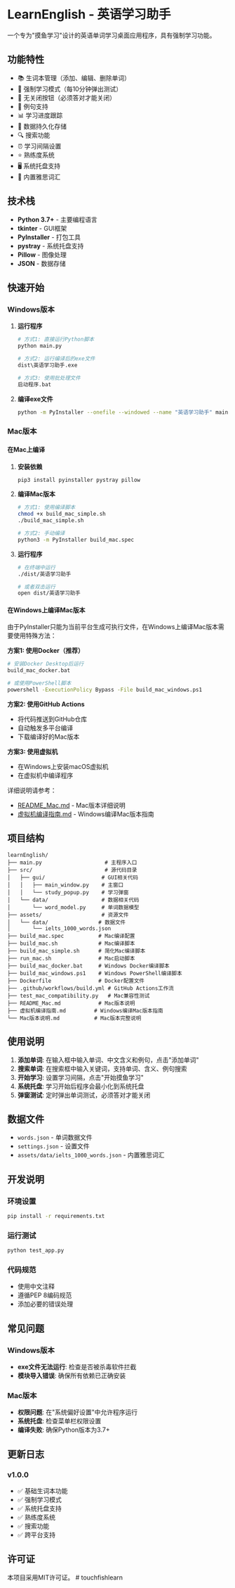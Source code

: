 # LearnEnglish - 英语学习助手

一个专为"摸鱼学习"设计的英语单词学习桌面应用程序，具有强制学习功能。

## 功能特性

- 📚 生词本管理（添加、编辑、删除单词）
- 🎯 强制学习模式（每10分钟弹出测试）
- 🚫 无关闭按钮（必须答对才能关闭）
- 📖 例句支持
- 📊 学习进度跟踪
- 💾 数据持久化存储
- 🔍 搜索功能
- ⏰ 学习间隔设置
- ⭐ 熟练度系统
- 🖥️ 系统托盘支持
- 📝 内置雅思词汇

## 技术栈

- **Python 3.7+** - 主要编程语言
- **tkinter** - GUI框架
- **PyInstaller** - 打包工具
- **pystray** - 系统托盘支持
- **Pillow** - 图像处理
- **JSON** - 数据存储

## 快速开始

### Windows版本

1. **运行程序**
   ```bash
   # 方式1: 直接运行Python脚本
   python main.py
   
   # 方式2: 运行编译后的exe文件
   dist\英语学习助手.exe
   
   # 方式3: 使用批处理文件
   启动程序.bat
   ```

2. **编译exe文件**
   ```bash
   python -m PyInstaller --onefile --windowed --name "英语学习助手" main.py
   ```

### Mac版本

#### 在Mac上编译
1. **安装依赖**
   ```bash
   pip3 install pyinstaller pystray pillow
   ```

2. **编译Mac版本**
   ```bash
   # 方式1: 使用编译脚本
   chmod +x build_mac_simple.sh
   ./build_mac_simple.sh
   
   # 方式2: 手动编译
   python3 -m PyInstaller build_mac.spec
   ```

3. **运行程序**
   ```bash
   # 在终端中运行
   ./dist/英语学习助手
   
   # 或者双击运行
   open dist/英语学习助手
   ```

#### 在Windows上编译Mac版本
由于PyInstaller只能为当前平台生成可执行文件，在Windows上编译Mac版本需要使用特殊方法：

**方案1: 使用Docker（推荐）**
```bash
# 安装Docker Desktop后运行
build_mac_docker.bat

# 或使用PowerShell脚本
powershell -ExecutionPolicy Bypass -File build_mac_windows.ps1
```

**方案2: 使用GitHub Actions**
- 将代码推送到GitHub仓库
- 自动触发多平台编译
- 下载编译好的Mac版本

**方案3: 使用虚拟机**
- 在Windows上安装macOS虚拟机
- 在虚拟机中编译程序

详细说明请参考：
- [README_Mac.md](README_Mac.md) - Mac版本详细说明
- [虚拟机编译指南.md](虚拟机编译指南.md) - Windows编译Mac版本指南

## 项目结构

```
learnEnglish/
├── main.py                    # 主程序入口
├── src/                       # 源代码目录
│   ├── gui/                  # GUI相关代码
│   │   ├── main_window.py    # 主窗口
│   │   └── study_popup.py    # 学习弹窗
│   └── data/                 # 数据相关代码
│       └── word_model.py     # 单词数据模型
├── assets/                   # 资源文件
│   └── data/                # 数据文件
│       └── ielts_1000_words.json
├── build_mac.spec           # Mac编译配置
├── build_mac.sh             # Mac编译脚本
├── build_mac_simple.sh      # 简化Mac编译脚本
├── run_mac.sh               # Mac启动脚本
├── build_mac_docker.bat     # Windows Docker编译脚本
├── build_mac_windows.ps1    # Windows PowerShell编译脚本
├── Dockerfile               # Docker配置文件
├── .github/workflows/build.yml # GitHub Actions工作流
├── test_mac_compatibility.py   # Mac兼容性测试
├── README_Mac.md            # Mac版本说明
├── 虚拟机编译指南.md         # Windows编译Mac版本指南
└── Mac版本说明.md           # Mac版本完整说明
```

## 使用说明

1. **添加单词**: 在输入框中输入单词、中文含义和例句，点击"添加单词"
2. **搜索单词**: 在搜索框中输入关键词，支持单词、含义、例句搜索
3. **开始学习**: 设置学习间隔，点击"开始摸鱼学习"
4. **系统托盘**: 学习开始后程序会最小化到系统托盘
5. **弹窗测试**: 定时弹出单词测试，必须答对才能关闭

## 数据文件

- `words.json` - 单词数据文件
- `settings.json` - 设置文件
- `assets/data/ielts_1000_words.json` - 内置雅思词汇

## 开发说明

### 环境设置
```bash
pip install -r requirements.txt
```

### 运行测试
```bash
python test_app.py
```

### 代码规范
- 使用中文注释
- 遵循PEP 8编码规范
- 添加必要的错误处理

## 常见问题

### Windows版本
- **exe文件无法运行**: 检查是否被杀毒软件拦截
- **模块导入错误**: 确保所有依赖已正确安装

### Mac版本
- **权限问题**: 在"系统偏好设置"中允许程序运行
- **系统托盘**: 检查菜单栏权限设置
- **编译失败**: 确保Python版本为3.7+

## 更新日志

### v1.0.0
- ✅ 基础生词本功能
- ✅ 强制学习模式
- ✅ 系统托盘支持
- ✅ 熟练度系统
- ✅ 搜索功能
- ✅ 跨平台支持

## 许可证

本项目采用MIT许可证。 # touchfishlearn

